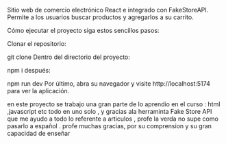 Sitio web de comercio electrónico
React e integrado con FakeStoreAPI. Permite a los usuarios buscar productos y agregarlos a su carrito.

Cómo ejecutar el proyecto
 siga estos sencillos pasos:

Clonar el repositorio:

git clone 
Dentro del directorio del proyecto:

npm i
después:

npm run dev
Por último, abra su navegador y visite http://localhost:5174 para ver la aplicación.

en este proyecto se trabajo una gran parte de lo aprendio en el curso : html ,javascript etc
todo en uno solo , y gracias ala herraminta Fake Store API que me ayudo a todo lo referente a articulos
, profe la verda no supe como pasarlo a español . profe muchas gracias, por su comprension y su gran capacidad de 
enseñar 
